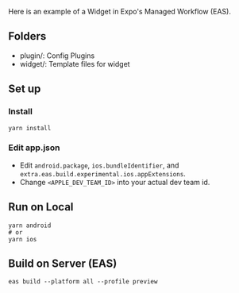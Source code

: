 
Here is an example of a Widget in Expo's Managed Workflow (EAS).


## Folders

- plugin/: Config Plugins
- widget/: Template files for widget


## Set up

### Install

`yarn install`


### Edit app.json

- Edit `android.package`, `ios.bundleIdentifier`, and `extra.eas.build.experimental.ios.appExtensions`.
- Change `<APPLE_DEV_TEAM_ID>` into your actual dev team id.


## Run on Local

```
yarn android
# or
yarn ios
```

## Build on Server (EAS)

```
eas build --platform all --profile preview
```




